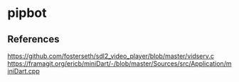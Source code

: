 # pipbot


## References
https://github.com/fosterseth/sdl2_video_player/blob/master/vidserv.c
https://framagit.org/ericb/miniDart/-/blob/master/Sources/src/Application/miniDart.cpp
